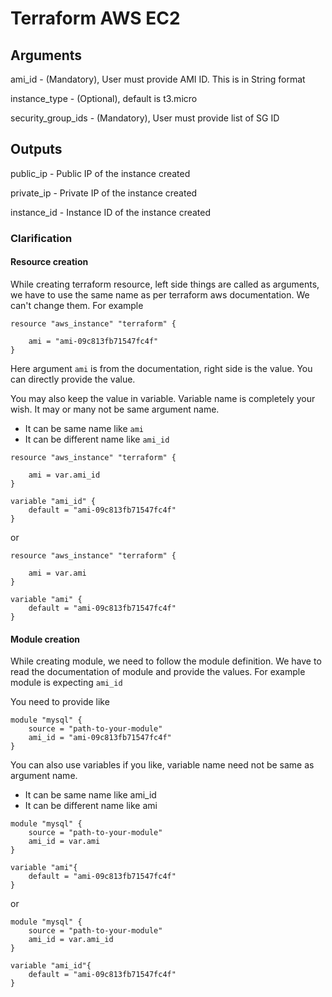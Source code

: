 # Terraform AWS EC2

## Arguments
ami_id - (Mandatory), User must provide AMI ID. This is in String format

instance_type - (Optional), default is t3.micro

security_group_ids - (Mandatory), User must provide list of SG ID

## Outputs
public_ip - Public IP of the instance created

private_ip - Private IP of the instance created

instance_id - Instance ID of the instance created

### Clarification

#### Resource creation
While creating terraform resource, left side things are called as arguments, we have to use the same name as per terraform aws documentation. We can't change them. For example

```
resource "aws_instance" "terraform" {

    ami = "ami-09c813fb71547fc4f"
}
```
Here argument `ami` is from the documentation, right side is the value. You can directly provide the value.

You may also keep the value in variable. Variable name is completely your wish. It may or many not be same argument name.
* It can be same name like `ami`
* It can be different name like `ami_id`

```
resource "aws_instance" "terraform" {

    ami = var.ami_id
}

variable "ami_id" {
    default = "ami-09c813fb71547fc4f"
}
```

or

```
resource "aws_instance" "terraform" {

    ami = var.ami
}

variable "ami" {
    default = "ami-09c813fb71547fc4f"
}
```

#### Module creation

While creating module, we need to follow the module definition. We have to read the documentation of module and provide the values. For example module is expecting `ami_id`

You need to provide like

```
module "mysql" {
    source = "path-to-your-module"
    ami_id = "ami-09c813fb71547fc4f"
}
```

You can also use variables if you like, variable name need not be same as argument name.
* It can be same name like ami_id
* It can be different name like ami

```
module "mysql" {
    source = "path-to-your-module"
    ami_id = var.ami
}

variable "ami"{
    default = "ami-09c813fb71547fc4f"
}
```

or

```
module "mysql" {
    source = "path-to-your-module"
    ami_id = var.ami_id
}

variable "ami_id"{
    default = "ami-09c813fb71547fc4f"
}
```
